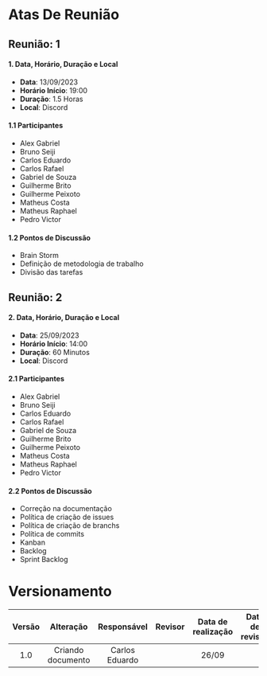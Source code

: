 # Atas De Reunião

## Reunião: 1

#### 1. Data, Horário, Duração e Local

- **Data**: 13/09/2023
- **Horário Início**: 19:00
- **Duração**: 1.5 Horas
- **Local**: Discord

#### 1.1 Participantes

- Alex Gabriel
- Bruno Seiji
- Carlos Eduardo
- Carlos Rafael
- Gabriel de Souza
- Guilherme Brito
- Guilherme Peixoto
- Matheus Costa
- Matheus Raphael
- Pedro Victor

#### 1.2 Pontos de Discussão

- Brain Storm
- Definição de metodologia de trabalho
- Divisão das tarefas

## Reunião: 2

#### 2. Data, Horário, Duração e Local

- **Data**: 25/09/2023
- **Horário Início**: 14:00
- **Duração**: 60 Minutos
- **Local**: Discord

#### 2.1 Participantes

- Alex Gabriel
- Bruno Seiji
- Carlos Eduardo
- Carlos Rafael
- Gabriel de Souza
- Guilherme Brito
- Guilherme Peixoto
- Matheus Costa
- Matheus Raphael
- Pedro Victor

#### 2.2 Pontos de Discussão

- Correção na documentação
- Política de criação de issues
- Política de criação de branchs
- Política de commits
- Kanban
- Backlog
- Sprint Backlog

# Versionamento

| Versão |     Alteração     |  Responsável   | Revisor | Data de realização | Data de revisão |
| :----: | :---------------: | :------------: | :-----: | :----------------: | :-------------: |
|  1.0   | Criando documento | Carlos Eduardo |         |       26/09        |
